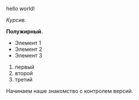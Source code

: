 hello world!

*Курсив.*

**Полужирный.**

* Элемент 1
* Элемент 2
* Элемент 3

1. первый
2. второй
3. третий

Начинаем наше знакомство с контролем версий.
